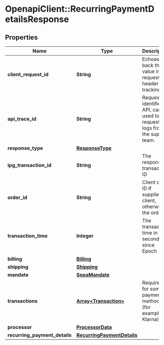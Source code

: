 # OpenapiClient::RecurringPaymentDetailsResponse

## Properties
Name | Type | Description | Notes
------------ | ------------- | ------------- | -------------
**client_request_id** | **String** | Echoes back the value in the request header for tracking. | [optional] 
**api_trace_id** | **String** | Request identifier in API, can be used to request logs from the support team. | [optional] 
**response_type** | [**ResponseType**](ResponseType.md) |  | 
**ipg_transaction_id** | **String** | The response transaction ID | [optional] 
**order_id** | **String** | Client order ID if supplied by client, otherwise the order ID | [optional] 
**transaction_time** | **Integer** | The transaction time in seconds since Epoch | [optional] 
**billing** | [**Billing**](Billing.md) |  | [optional] 
**shipping** | [**Shipping**](Shipping.md) |  | [optional] 
**mandate** | [**SepaMandate**](SepaMandate.md) |  | [optional] 
**transactions** | [**Array&lt;Transaction&gt;**](Transaction.md) | Required for some payment methods (for example, Klarna) | [optional] 
**processor** | [**ProcessorData**](ProcessorData.md) |  | [optional] 
**recurring_payment_details** | [**RecurringPaymentDetails**](RecurringPaymentDetails.md) |  | [optional] 


